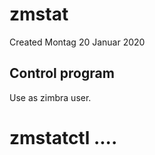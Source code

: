 # zmstat
Created Montag 20 Januar 2020

Control program
---------------
Use as zimbra user.
# zmstatctl ....

